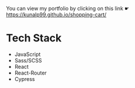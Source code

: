 You can view my portfolio by clicking on this link ☛ https://kunalp99.github.io/shopping-cart/

# Tech Stack
- JavaScript
- Sass/SCSS 
- React
- React-Router
- Cypress
